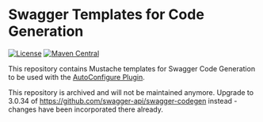  # Swagger Templates for Code Generation

[![License](https://img.shields.io/badge/License-Apache_2.0-green.svg)](https://opensource.org/licenses/Apache-2.0)
[![Maven Central](https://img.shields.io/maven-central/v/io.cloudflight.swagger-template/swagger-template-angular10.svg?label=Maven%20Central)](https://search.maven.org/artifact/io.cloudflight.swagger-template/swagger-template-angular10)

This repository contains Mustache templates for Swagger Code Generation to be
used with the [AutoConfigure Plugin](https://github.com/cloudflightio/autoconfigure-gradle-plugin).

This repository is archived and will not be maintained anymore. Upgrade to 3.0.34 of https://github.com/swagger-api/swagger-codegen instead - changes have been incorporated there already.
